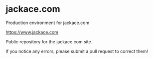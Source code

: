 # jackace.com

Production environment for jackace.com

https://www.jackace.com

Public repository for the jackace.com site.

If you notice any errors, please submit a pull request to correct them!
